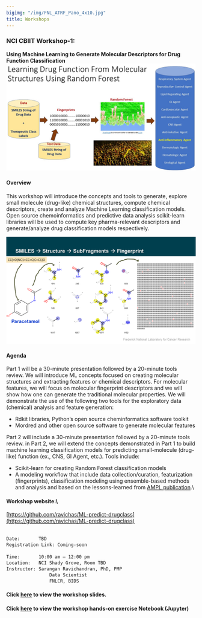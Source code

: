 ```yaml
---
bigimg: "/img/FNL_ATRF_Pano_4x10.jpg"
title: Workshops
---
```


### NCI CBIIT Workshop-1: 

**Using Machine Learning to Generate Molecular Descriptors for Drug Function Classification**
![Drug Function Classification](./../Img/MLDrugData.jpg)

#### Overview 
This workshop will introduce the concepts and tools to generate, explore small molecule (drug-like) 
chemical structures, compute chemical descriptors, create and analyze Machine Learning classification models. 
Open source chemoinformatics and predictive data analysis scikit-learn libraries will be used to 
compute key pharma-relevant descriptors and generate/analyze drug classification models respectively.

![MoltoFP](./../Img/Mol-FP.png)

#### Agenda
Part 1 will be a 30-minute presentation followed by a 20-minute tools review. We will introduce ML concepts 
focused on creating molecular structures and extracting features or chemical descriptors. For molecular features, 
we will focus on molecular fingerprint descriptors and we will show how one can generate the traditional 
molecular properties. We will demonstrate the use of the following two tools for the exploratory data 
(chemical) analysis and feature generation:


* Rdkit libraries, Python’s open source cheminformatics software toolkit 
* Mordred and other open source software to generate molecular features 

Part 2 will include a 30-minute presentation followed by a 20-minute tools review. 
in Part 2, we will extend the concepts demonstrated in Part 1 to build machine learning 
classification models for predicting small-molecule (drug-like) function (ex., CNS, GI Agent, etc.). 
Tools include:

* Scikit-learn for creating Random Forest classification models 
* A modeling workflow that include data collection/curation, featurization  
(fingerprints), classification modeling using ensemble-based methods and analysis and based 
on the lessons-learned from [AMPL publication](https://arxiv.org/abs/1911.05211).\



#### Workshop website:\
[https://github.com/ravichas/ML-predict-drugclass](https://github.com/ravichas/ML-predict-drugclass)


```

Date: 		TBD
Registration Link: Coming-soon

Time:		10:00 am – 12:00 pm
Location:	NCI Shady Grove, Room TBD
Instructor:	Sarangan Ravichandran, PhD, PMP
                Data Scientist
                FNLCR, BIDS 
```

#### Click [here](./../Docs/DrugTypeClassModeling-slides.pdf) to view the workshop slides. 
#### Click [here](./../Docs/predict-drugclass-toolsreview.pdf) to view the workshop hands-on exercise Notebook (Jupyter)


